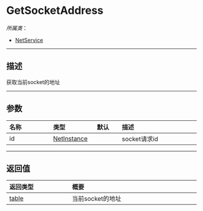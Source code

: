 # GetSocketAddress

*所属类*：
* [NetService](/Api/Classes/Service/NetService.md)
------------------------------------------------------------------------------------------
## 描述

获取当前socket的地址

------------------------------------------------------------------------------------------
## 参数

|<div style="width:100px">名称</div>|<div style="width:100px">类型</div>|<div style="width:50px">默认</div>|<div style="width:350px">描述</div>|
|:---|:---|:---|:---|
|id|[NetInstance](/Api/DataType/NetInstance.md)||socket请求id|

------------------------------------------------------------------------------------------
## 返回值

|<div style="width:150px">返回类型</div>|<div style="width:520px">概要</div>|
|:---|:---|
|[table](/Api/DataType/Table.md)|当前socket的地址|
